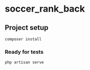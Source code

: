 # soccer_rank_back

## Project setup
```
composer install
```

### Ready for tests
```
php artisan serve
```